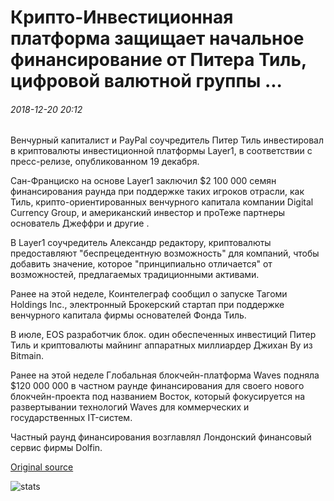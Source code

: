 # Крипто-Инвестиционная платформа защищает начальное финансирование от Питера Тиль, цифровой валютной группы ...

###### 2018-12-20 20:12

Венчурный капиталист и PayPal соучредитель Питер Тиль инвестировал в криптовалюты инвестиционной платформы Layer1, в соответствии с пресс-релизе, опубликованном 19 декабря.

Сан-Франциско на основе Layer1 заключил $2 100 000 семян финансирования раунда при поддержке таких игроков отрасли, как Тиль, крипто-ориентированных венчурного капитала компании Digital Currency Group, и американский инвестор и проТеже партнеры основатель Джеффри и другие .

В Layer1 соучредитель Александр редактору, криптовалюты предоставляют "беспрецедентную возможность" для компаний, чтобы добавить значение, которое "принципиально отличается" от возможностей, предлагаемых традиционными активами.

Ранее на этой неделе, Коинтелеграф сообщил о запуске Тагоми Holdings Inc., электронный Брокерский стартап при поддержке венчурного капитала фирмы основателей Фонда Тиль.

В июле, EOS разработчик блок. один обеспеченных инвестиций Питер Тиль и криптовалюты майнинг аппаратных миллиардер Джихан Ву из Bitmain.

Ранее на этой неделе Глобальная блокчейн-платформа Waves подняла $120 000 000 в частном раунде финансирования для своего нового блокчейн-проекта под названием Восток, который фокусируется на развертывании технологий Waves для коммерческих и государственных IT-систем.

Частный раунд финансирования возглавлял Лондонский финансовый сервис фирмы Dolfin.

[Original source](https://cointelegraph.com/news/crypto-investment-platform-secures-seed-funding-from-peter-thiel-digital-currency-group)

![stats](https://c.statcounter.com/11760860/0/a89fa40b/1/ "stats")